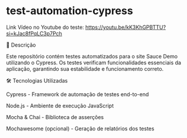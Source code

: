 # test-automation-cypress

Link Vídeo no Youtube do teste: https://youtu.be/kK3KhGPBTTU?si=kJac8fPqLC3p7Pch

📌 Descrição

Este repositório contém testes automatizados para o site Sauce Demo utilizando o Cypress. Os testes verificam funcionalidades essenciais da aplicação, garantindo sua estabilidade e funcionamento correto.

🛠️ Tecnologias Utilizadas

Cypress - Framework de automação de testes end-to-end

Node.js - Ambiente de execução JavaScript

Mocha & Chai - Biblioteca de asserções

Mochawesome (opcional) - Geração de relatórios dos testes
